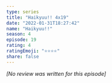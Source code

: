 ```yaml
---
type: series
title: "Haikyuu!! 4x19"
date: "2022-01-31T18:27:42"
name: "Haikyuu!!"
season: 4
episode: 19
rating: 4
ratingEmoji: "⭐️⭐️⭐️⭐️"
share: false
---
```


*[No review was written for this episode]*
